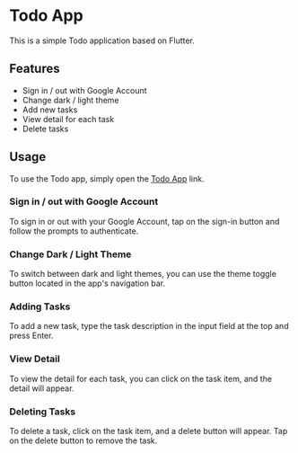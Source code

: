 # Todo App

This is a simple Todo application based on Flutter.

## Features

- Sign in / out with Google Account
- Change dark / light theme
- Add new tasks
- View detail for each task
- Delete tasks

## Usage

To use the Todo app, simply open the [Todo App](https://todo-adbbc.web.app/) link.

### Sign in / out with Google Account

To sign in or out with your Google Account, tap on the sign-in button and follow the prompts to authenticate.

### Change Dark / Light Theme

To switch between dark and light themes, you can use the theme toggle button located in the app's navigation bar.

### Adding Tasks

To add a new task, type the task description in the input field at the top and press Enter.

### View Detail

To view the detail for each task, you can click on the task item, and the detail will appear.

### Deleting Tasks

To delete a task, click on the task item, and a delete button will appear. Tap on the delete button to remove the task.

